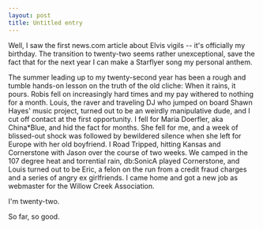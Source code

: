 ```yaml
--- 
layout: post
title: Untitled entry
---
```

Well, I saw the first news.com article about Elvis vigils -- it's officially my birthday. The transition to twenty-two seems rather unexceptional, save the fact that for the next year I can make a Starflyer song my personal anthem.

The summer leading up to my twenty-second year has been a rough and tumble hands-on lesson on the truth of the old cliche: When it rains, it pours. Robis fell on increasingly hard times and my pay withered to nothing for a month. Louis, the raver and traveling DJ who jumped on board Shawn Hayes' music project, turned out to be an weirdly manipulative dude, and I cut off contact at the first opportunity. I fell for Maria Doerfler, aka China*Blue, and hid the fact for months. She fell for me, and a week of blissed-out shock was followed by bewildered silence when she left for Europe with her old boyfriend. I Road Tripped, hitting Kansas and Cornerstone with Jason over the course of two weeks. We camped in the 107 degree heat and torrential rain, db:SonicA played Cornerstone, and Louis turned out to be Eric, a felon on the run from a credit fraud charges and a series of angry ex girlfriends. I came home and got a new job as webmaster for the Willow Creek Association.

I'm twenty-two.

So far, so good.
